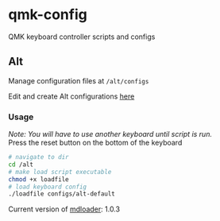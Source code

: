 # qmk-config
QMK keyboard controller scripts and configs

## Alt
Manage configuration files at `/alt/configs` 

Edit and create Alt configurations
[here](https://drop.com/mechanical-keyboards/configurator)
### Usage
*Note: You will have to use another keyboard until script is run.*  
Press the reset button on the bottom of the keyboard
```sh
# navigate to dir
cd /alt
# make load script executable
chmod +x loadfile
# load keyboard config
./loadfile configs/alt-default
```

Current version of [mdloader](https://github.com/Massdrop/mdloader/releases):
1.0.3

